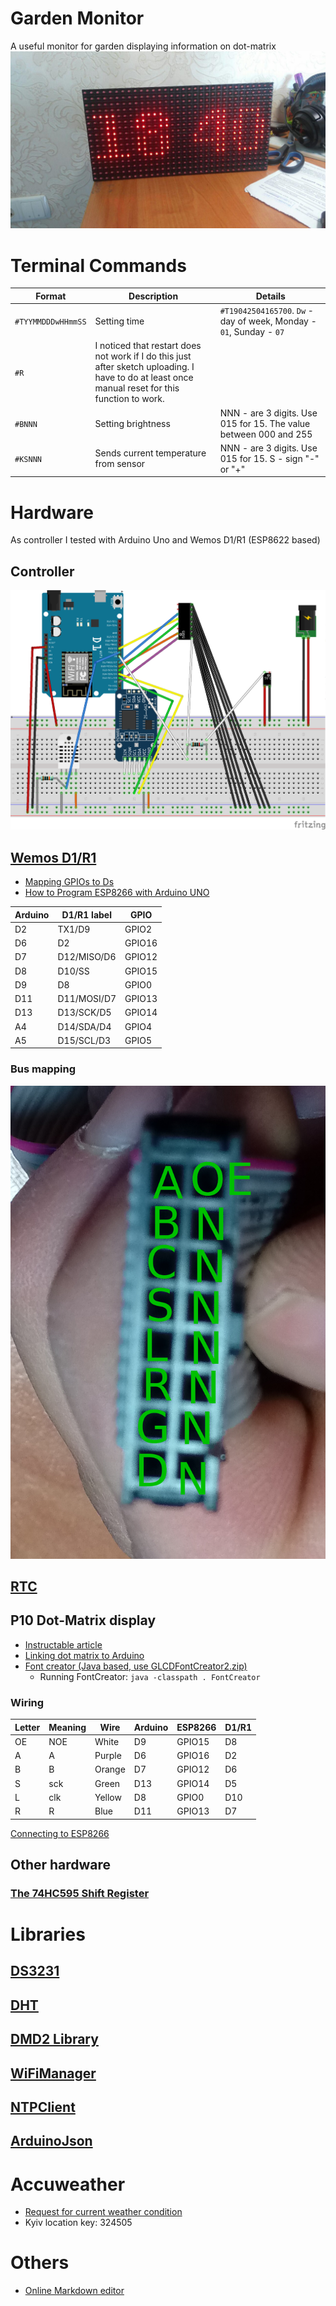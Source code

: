 ﻿
# Garden Monitor
A useful monitor for garden displaying information on dot-matrix
![enter image description here](images/dmd.jpg)
# Terminal Commands

|Format|Description|Details|
|--|--|--|
|`#TYYMMDDDwHHmmSS`|Setting time|`#T19042504165700`.  `Dw` - day of week, Monday - `01`, Sunday - `07`|
|`#R`|I noticed that restart does not work if I do this just after sketch uploading. I have to do at least once manual reset for this function to work.|
|`#BNNN`|Setting brightness|NNN - are 3 digits. Use 015 for 15. The value between 000 and 255|
|`#KSNNN`|Sends current temperature from sensor|NNN - are 3 digits. Use 015 for 15. S - sign "-" or "+"|

# Hardware
As controller I tested with Arduino Uno and Wemos D1/R1 (ESP8622 based)
## Controller
![enter image description here](images/wiring.png)
## [Wemos D1/R1](https://wiki.wemos.cc/products:d1:d1)
 * [Mapping GPIOs to Ds](https://jardikblog.wordpress.com/2016/11/02/wemos-d1-r1-vs-wemos-d1-r2/)
 * [How to Program ESP8266 with Arduino UNO](https://www.hackster.io/harshmangukiya/how-to-program-esp8266-with-arduino-uno-efb05f)

|Arduino|D1/R1 label|GPIO|
|--|--|--|
|D2|TX1/D9|GPIO2|
|D6|D2|GPIO16|
|D7|D12/MISO/D6|GPIO12|
|D8|D10/SS|GPIO15|
|D9|D8|GPIO0|
|D11|D11/MOSI/D7|GPIO13|
|D13|D13/SCK/D5|GPIO14|
|A4|D14/SDA/D4|GPIO4|
|A5|D15/SCL/D3|GPIO5|

### Bus mapping

![Bus mapping](images/DisplayBus.png)

## [RTC](https://www.makeuseof.com/tag/how-and-why-to-add-a-real-time-clock-to-arduino/)
## P10 Dot-Matrix display
 * [Instructable article](http://www.instructables.com/id/Display-Text-at-P10-LED-Display-Using-Arduino/)
* [Linking dot matrix to Arduino](https://maker.pro/projects/arduino/arduino-led-matrix-controlled-android-app-greenpaks-i2c)
*  [Font creator (Java based, use GLCDFontCreator2.zip)](https://code.google.com/archive/p/glcd-arduino/downloads)
	 * Running FontCreator:  `java -classpath . FontCreator`
### Wiring
|Letter|Meaning|Wire|Arduino|ESP8266|D1/R1|
|--|--|--|--|--|--|
|OE|NOE|White|D9|GPIO15|D8|
|A|A|Purple|D6|GPIO16|D2|
|B|B|Orange|D7|GPIO12|D6|
|S|sck|Green|D13|GPIO14|D5|
|L|clk|Yellow|D8|GPIO0|D10|
|R|R|Blue|D11|GPIO13|D7|

[Connecting to ESP8266](http://forum.freetronics.com/viewtopic.php?t=6687)

## Other hardware
### [The 74HC595 Shift Register](https://learn.adafruit.com/adafruit-arduino-lesson-4-eight-leds/the-74hc595-shift-register)
# Libraries
## [DS3231](https://github.com/NorthernWidget/DS3231)
## [DHT](https://github.com/adafruit/DHT-sensor-library)
## [DMD2 Library](https://github.com/freetronics/DMD2)
## [WiFiManager](https://github.com/tzapu/WiFiManager)
## [NTPClient](https://github.com/arduino-libraries/NTPClient)
## [ArduinoJson](https://github.com/bblanchon/ArduinoJson)
# Accuweather
* [Request for current weather condition](https://developer.accuweather.com/accuweather-current-conditions-api/apis/get/currentconditions/v1/%7BlocationKey%7D)
* Kyiv location key: 324505
# Others
 * [Online Markdown editor](https://stackedit.io)
